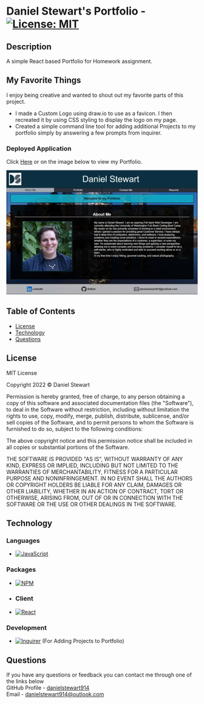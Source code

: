 # Daniel Stewart's Portfolio - [![License: MIT](https://img.shields.io/badge/License-MIT-yellow.svg)](https://opensource.org/licenses/MIT)
## Description

A simple React based Portfolio for Homework assignment.

## My Favorite Things

I enjoy being creative and wanted to shout out my favorite parts of this project.

* I made a Custom Logo using draw.io to use as a favicon. I then recreated it by using CSS styling to display the logo on my page.
* Created a simple command line tool for adding additional Projects to my portfolio simply by answering a few prompts from inquirer.

### Deployed Application
Click [Here](https://danielstewart914.github.io/react-portfolio/) or on the image below to view my Portfolio.

[![Portfolio Preview](images/portfolio-preview.webp)](https://danielstewart914.github.io/react-portfolio/)
## Table of Contents

- [License](#license)
- [Technology](#technology)
- [Questions](#questions)

## License

<p>
MIT License

Copyright 2022 &copy; Daniel Stewart

Permission is hereby granted, free of charge, to any person obtaining a copy of this software and associated documentation files (the "Software"), to deal in the Software without restriction, including without limitation the rights to use, copy, modify, merge, publish, distribute, sublicense, and/or sell copies of the Software, and to permit persons to whom the Software is furnished to do so, subject to the following conditions:

The above copyright notice and this permission notice shall be included in all copies or substantial portions of the Software.

THE SOFTWARE IS PROVIDED "AS IS", WITHOUT WARRANTY OF ANY KIND, EXPRESS OR IMPLIED, INCLUDING BUT NOT LIMITED TO THE WARRANTIES OF MERCHANTABILITY, FITNESS FOR A PARTICULAR PURPOSE AND NONINFRINGEMENT. IN NO EVENT SHALL THE AUTHORS OR COPYRIGHT HOLDERS BE LIABLE FOR ANY CLAIM, DAMAGES OR OTHER LIABILITY, WHETHER IN AN ACTION OF CONTRACT, TORT OR OTHERWISE, ARISING FROM, OUT OF OR IN CONNECTION WITH THE SOFTWARE OR THE USE OR OTHER DEALINGS IN THE SOFTWARE.
</p>

## Technology

### Languages

- [![JavaScript](https://img.shields.io/badge/JavaScript-323330?style=for-the-badge&logo=javascript&logoColor=F7DF1E)](https://www.javascript.com/)

### Packages

- [![NPM](https://img.shields.io/badge/npm-CB3837?style=for-the-badge&logo=npm&logoColor=white)](https://www.npmjs.com/)

- ### Client

- [![React](https://img.shields.io/badge/React-20232A?style=for-the-badge&logo=react&logoColor=61DAFB)]()

### Development

- [![Inquirer](https://img.shields.io/badge/inquirer-CB3837?style=for-the-badge&logo=npm&logoColor=white)](https://www.npmjs.com/package/inquirer) (For Adding Projects to Portfolio)
## Questions 

If you have any questions or feedback you can contact me through one of the links below <br>
GitHub Profile - [danielstewart914](https://github.com/danielstewart914)<br>
Email - [danielstewart914@outlook.com](mailto:danielstewart914@outlook.com)
